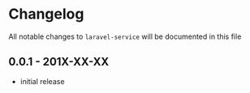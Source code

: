 # Changelog

All notable changes to `laravel-service` will be documented in this file

## 0.0.1 - 201X-XX-XX

- initial release
